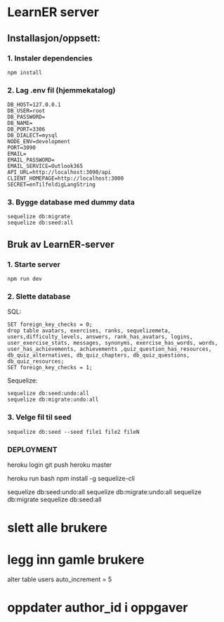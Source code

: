# LearnER server
## Installasjon/oppsett: 
### 1. Instaler dependencies
```
npm install
```
### 2. Lag .env fil (hjemmekatalog)
```
DB_HOST=127.0.0.1
DB_USER=root
DB_PASSWORD=
DB_NAME=
DB_PORT=3306
DB_DIALECT=mysql
NODE_ENV=development
PORT=3090
EMAIL=
EMAIL_PASSWORD=
EMAIL_SERVICE=Outlook365
API_URL=http://localhost:3090/api
CLIENT_HOMEPAGE=http://localhost:3000
SECRET=enTilfeldigLangString

```
### 3. Bygge database med dummy data 
```
sequelize db:migrate 
sequelize db:seed:all
```
## Bruk av LearnER-server 
### 1. Starte server 
```
npm run dev
```
### 2. Slette database
SQL:
```
SET foreign_key_checks = 0;
drop table avatars, exercises, ranks, sequelizemeta, users,difficulty_levels, answers, rank_has_avatars, logins, user_exercise_stats, messages, synonyms, exercise_has_words, words, user_has_achievements, achievements ,quiz_question_has_resources, db_quiz_alternatives, db_quiz_chapters, db_quiz_questions, db_quiz_resources;
SET foreign_key_checks = 1;
```
Sequelize:
```
sequelize db:seed:undo:all
sequelize db:migrate:undo:all
```
### 3. Velge fil til seed
```
sequelize db:seed --seed file1 file2 fileN
```


### DEPLOYMENT
heroku login
git push heroku master

heroku run bash
npm install -g sequelize-cli

sequelize db:seed:undo:all
sequelize db:migrate:undo:all
sequelize db:migrate 
sequelize db:seed:all

# slett alle brukere
# legg inn gamle brukere 
alter table users auto_increment = 5
# oppdater author_id i oppgaver